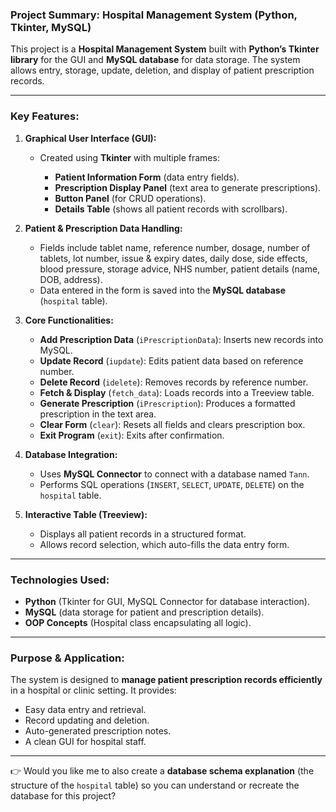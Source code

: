 ### **Project Summary: Hospital Management System (Python, Tkinter, MySQL)**

This project is a **Hospital Management System** built with **Python’s Tkinter library** for the GUI and **MySQL database** for data storage. The system allows entry, storage, update, deletion, and display of patient prescription records.

---

### **Key Features:**

1. **Graphical User Interface (GUI):**

   * Created using **Tkinter** with multiple frames:

     * **Patient Information Form** (data entry fields).
     * **Prescription Display Panel** (text area to generate prescriptions).
     * **Button Panel** (for CRUD operations).
     * **Details Table** (shows all patient records with scrollbars).

2. **Patient & Prescription Data Handling:**

   * Fields include tablet name, reference number, dosage, number of tablets, lot number, issue & expiry dates, daily dose, side effects, blood pressure, storage advice, NHS number, patient details (name, DOB, address).
   * Data entered in the form is saved into the **MySQL database** (`hospital` table).

3. **Core Functionalities:**

   * **Add Prescription Data** (`iPrescriptionData`): Inserts new records into MySQL.
   * **Update Record** (`iupdate`): Edits patient data based on reference number.
   * **Delete Record** (`idelete`): Removes records by reference number.
   * **Fetch & Display** (`fetch_data`): Loads records into a Treeview table.
   * **Generate Prescription** (`iPrescription`): Produces a formatted prescription in the text area.
   * **Clear Form** (`clear`): Resets all fields and clears prescription box.
   * **Exit Program** (`exit`): Exits after confirmation.

4. **Database Integration:**

   * Uses **MySQL Connector** to connect with a database named `Tann`.
   * Performs SQL operations (`INSERT`, `SELECT`, `UPDATE`, `DELETE`) on the `hospital` table.

5. **Interactive Table (Treeview):**

   * Displays all patient records in a structured format.
   * Allows record selection, which auto-fills the data entry form.

---

### **Technologies Used:**

* **Python** (Tkinter for GUI, MySQL Connector for database interaction).
* **MySQL** (data storage for patient and prescription details).
* **OOP Concepts** (Hospital class encapsulating all logic).

---

### **Purpose & Application:**

The system is designed to **manage patient prescription records efficiently** in a hospital or clinic setting. It provides:

* Easy data entry and retrieval.
* Record updating and deletion.
* Auto-generated prescription notes.
* A clean GUI for hospital staff.

---

👉 Would you like me to also create a **database schema explanation** (the structure of the `hospital` table) so you can understand or recreate the database for this project?
